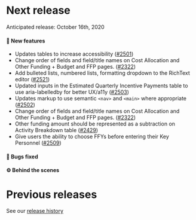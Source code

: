 # Next release

Anticipated release: October 16th, 2020

#### 🚀 New features

- Updates tables to increase accessibility ([#2501])
- Change order of fields and field/title names on Cost Allocation and Other Funding + Budget and FFP pages. ([#2322])
- Add bulleted lists, numbered lists, formatting dropdown to the RichText editor ([#2521])
- Updated inputs in the Estimated Quarterly Incentive Payments table to use aria-labelledby for better UX/a11y ([#2503])
- Updates markup to use semantic `<nav>` and `<main>` where appropriate ([#2502])
- Change order of fields and field/title names on Cost Allocation and Other Funding + Budget and FFP pages. ([#2322])
- Other funding amount should be represented as a subtraction on Activity Breakdown table ([#2429])
- Give users the ability to choose FFYs before entering their Key Personnel ([#2509])

#### 🐛 Bugs fixed


#### ⚙️ Behind the scenes


# Previous releases

See our [release history](https://github.com/CMSgov/eAPD/releases)

[#2501]: https://github.com/CMSgov/eAPD/issues/2501
[#2322]: https://github.com/CMSgov/eAPD/issues/2322
[#2521]: https://github.com/CMSgov/eAPD/issues/2521
[#2503]: https://github.com/CMSgov/eAPD/issues/2503
[#2502]: https://github.com/CMSgov/eAPD/issues/2502
[#2322]: https://github.com/CMSgov/eAPD/issues/2322
[#2429]: https://github.com/CMSgov/eAPD/issues/2429
[#2509]: https://github.com/CMSgov/eAPD/issues/2509